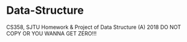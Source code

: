# Data-Structure
CS358, SJTU
Homework & Project of Data Structure (A) 2018
DO NOT COPY OR YOU WANNA GET ZERO!!!
